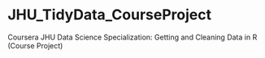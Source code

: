 # JHU_TidyData_CourseProject
Coursera JHU Data Science Specialization: Getting and Cleaning Data in R (Course Project)
